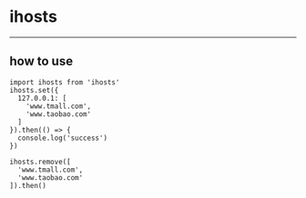 # ihosts
---
## how to use

```
import ihosts from 'ihosts'
ihosts.set({
  127.0.0.1: [
    'www.tmall.com',
    'www.taobao.com'
  ]
}).then(() => {
  console.log('success')
})
```

```
ihosts.remove([
  'www.tmall.com',
  'www.taobao.com'
]).then()
```
